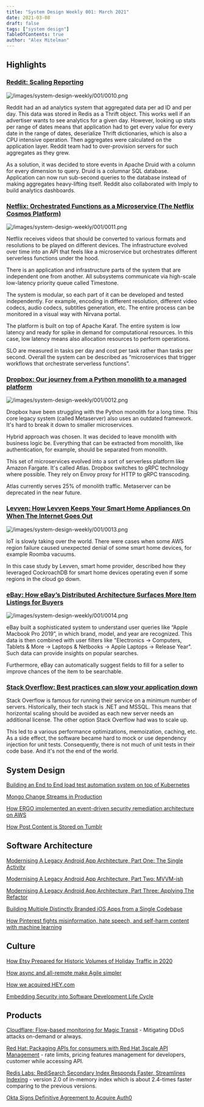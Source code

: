 ```yaml
---
title: "System Design Weekly 001: March 2021"
date: 2021-03-08
draft: false
tags: ["system design"]
TableOfContents: true
author: "Alex Mitelman"
---
```


## Highlights

### [Reddit: Scaling Reporting](https://redditblog.com/2021/02/26/scaling-reporting-at-reddit/)

![/images/system-design-weekly/001/0010.png](/images/system-design-weekly/001/0010.png)

Reddit had an ad analytics system that aggregated data per ad ID and per day. This data was stored in Redis as a Thrift object. This works well if an advertiser wants to see analytics for a given day. However, looking up stats per range of dates means that application had to get every value for every date in the range of dates, deserialize Thrift dictionaries, which is also a CPU intensive operation. Then aggregates were calculated on the application layer. Reddit team had to over-provision servers for such aggregates as they grew.

As a solution, it was decided to store events in Apache Druid with a column for every dimension to query. Druid is a columnar SQL database. Application can now run sub-second queries to the database instead of making aggregates heavy-lifting itself. Reddit also collaborated with Imply to build analytics dashboards.

### [Netflix: Orchestrated Functions as a Microservice (The Netflix Cosmos Platform)](https://netflixtechblog.com/the-netflix-cosmos-platform-35c14d9351ad)

![/images/system-design-weekly/001/0011.png](/images/system-design-weekly/001/0011.png)

Netflix receives videos that should be converted to various formats and resolutions to be played on different devices. The infrastructure evolved over time into an API that feels like a microservice but orchestrates different serverless functions under the hood.

There is an application and infrastructure parts of the system that are independent one from another. All subsystems communicate via high-scale low-latency priority queue called Timestone.

The system is modular, so each part of it can be developed and tested independently. For example, encoding in different resolution, different video codecs, audio codecs, subtitles generation, etc. The entire process can be monitored in a visual way with Nirvana portal.

The platform is built on top of Apache Karaf. The entire system is low latency and ready for spike in demand for computational resources. In this case, low latency means also allocation resources to perform operations.

SLO are measured in tasks per day and cost per task rather than tasks per second. Overall the system can be described as “microservices that trigger workflows that orchestrate serverless functions”.

### [Dropbox: Our journey from a Python monolith to a managed platform](https://dropbox.tech/infrastructure/atlas--our-journey-from-a-python-monolith-to-a-managed-platform)

![/images/system-design-weekly/001/0012.png](/images/system-design-weekly/001/0012.png)

Dropbox have been struggling with the Python monolith for a long time. This core legacy system (called Metaserver) also uses an outdated framework. It's hard to break it down to smaller microservices.

Hybrid approach was chosen. It was decided to leave monolith with business logic be. Everything that can be extracted from monolith, like authentication, for example, should be separated from monolith.

This set of microservices evolved into a sort of serverless platform like Amazon Fargate. It's called Atlas. Dropbox switches to gRPC technology where possible. They rely on Envoy proxy for HTTP to gRPC transcoding.

Atlas currently serves 25% of monolith traffic. Metaserver can be deprecated in the near future.

### [Levven: How Levven Keeps Your Smart Home Appliances On When The Internet Goes Out](https://www.cockroachlabs.com/blog/resilient-smart-appliances/)

![/images/system-design-weekly/001/0013.png](/images/system-design-weekly/001/0013.png)

IoT is slowly taking over the world. There were cases when some AWS region failure caused unexpected denial of some smart home devices, for example Roomba vacuums.

In this case study by Levven, smart home provider, described how they leveraged CockroachDB for smart home devices operating even if some regions in the cloud go down.

### [eBay: How eBay’s Distributed Architecture Surfaces More Item Listings for Buyers](https://tech.ebayinc.com/engineering/how-ebays-distributed-architecture-surfaces-more-item-listings-for-buyers/)

![/images/system-design-weekly/001/0014.png](/images/system-design-weekly/001/0014.png)

eBay built a sophisticated system to understand user queries like “Apple Macbook Pro 2019”, in which brand, model, and year are recognized. This data is then combined with user filters like "Electronics → Computers, Tablets & More → Laptops & Netbooks → Apple Laptops → Release Year". Such data can provide insights on popular searches.

Furthermore, eBay can automatically suggest fields to fill for a seller to improve chances of the item to be searchable.

### [Stack Overflow: Best practices can slow your application down](https://stackoverflow.blog/2021/03/03/best-practices-can-slow-your-application-down/)

Stack Overflow is famous for running their service on a minimum number of servers. Historically, their tech stack is .NET and MSSQL. This means that horizontal scaling should be avoided as each new server needs an additional license. The other option Stack Overflow had was to scale up.

This led to a various performance optimizations, memoization, caching, etc. As a side effect, the software became hard to mock or use dependency injection for unit tests. Consequently, there is not much of unit tests in their code base. And it's not the end of the world.

## System Design

[Building an End to End load test automation system on top of Kubernetes](https://engineering.zalando.com/posts/2021/03/building-an-end-to-end-load-test-automation-system-on-top-of-kubernetes.html)

[Mongo Change Streams in Production](https://medium.com/expedia-group-tech/mongo-change-streams-in-production-97a07c7c0420)

[How ERGO implemented an event-driven security remediation architecture on AWS](https://aws.amazon.com/blogs/architecture/how-ergo-implemented-an-event-driven-security-remediation-architecture-on-aws/)

[How Post Content is Stored on Tumblr](https://engineering.tumblr.com/post/644763186513444864/how-post-content-is-stored-on-tumblr)

## Software Architecture

[Modernising A Legacy Android App Architecture, Part One: The Single Activity](https://medium.com/bbc-design-engineering/modernising-a-legacy-android-app-architecture-part-one-the-single-activity-2bc9f47aa42d)

[Modernising A Legacy Android App Architecture, Part Two: MVVM-ish](https://medium.com/bbc-design-engineering/modernising-a-legacy-android-app-architecture-part-two-mvvm-ish-1b0372678005)

[Modernising A Legacy Android App Architecture, Part Three: Applying The Refactor](https://medium.com/bbc-design-engineering/modernising-a-legacy-android-app-architecture-part-three-applying-the-refactor-d9d826088427)

[Building Multiple Distinctly Branded iOS Apps from a Single Codebase](https://doordash.engineering/2021/03/02/multiple-ios-apps-single-codebase/)

[How Pinterest fights misinformation, hate speech, and self-harm content with machine learning](https://medium.com/pinterest-engineering/how-pinterest-fights-misinformation-hate-speech-and-self-harm-content-with-machine-learning-1806b73b40ef)

## Culture

[How Etsy Prepared for Historic Volumes of Holiday Traffic in 2020](https://codeascraft.com/2021/02/25/how-etsy-prepared-for-historic-volumes-of-holiday-traffic-in-2020/)

[How async and all-remote make Agile simpler](https://about.gitlab.com/blog/2021/03/02/agile-for-remote-work/)

[How we acquired HEY.com](https://m.signalvnoise.com/how-we-acquired-hey-com/)

[Embedding Security into Software Development Life Cycle](https://medium.com/walmartglobaltech/embedding-security-into-software-development-life-cycle-9084169ebbc7)

## Products

[Cloudflare: Flow-based monitoring for Magic Transit](https://blog.cloudflare.com/flow-based-monitoring-for-magic-transit/) - Mitigating DDoS attacks on-demand or always.

[Red Hat: Packaging APIs for consumers with Red Hat 3scale API Management](https://developers.redhat.com/blog/2021/03/02/packaging-apis-for-consumers-with-red-hat-3scale-api-management/) - rate limits, pricing features management for developers, customer while accessing API.

[Redis Labs: RediSearch Secondary Index Responds Faster, Streamlines Indexing](https://thenewstack.io/redis-redisearch-secondary-index-responds-faster-streamlines-indexing/) - version 2.0 of in-memory index which is about 2.4-times faster comparing to the previous versions. 

[Okta Signs Definitive Agreement to Acquire Auth0](https://auth0.com/blog/okta-auth0-announcement/)